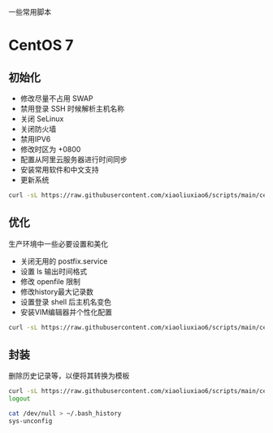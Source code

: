 一些常用脚本


# CentOS 7
## 初始化
- 修改尽量不占用 SWAP
- 禁用登录 SSH 时候解析主机名称
- 关闭 SeLinux
- 关闭防火墙
- 禁用IPV6
- 修改时区为 +0800
- 配置从阿里云服务器进行时间同步
- 安装常用软件和中文支持
- 更新系统

```sh
curl -sL https://raw.githubusercontent.com/xiaoliuxiao6/scripts/main/centos7_init.sh | sh -
```

## 优化
生产环境中一些必要设置和美化
- 关闭无用的 postfix.service
- 设置 ls 输出时间格式
- 修改 openfile 限制
- 修改history最大记录数
- 设置登录 shell 后主机名变色
- 安装VIM编辑器并个性化配置


```sh
curl -sL https://raw.githubusercontent.com/xiaoliuxiao6/scripts/main/centos7_youhua.sh | sh -
```

## 封装
删除历史记录等，以便将其转换为模板
```sh
curl -sL https://raw.githubusercontent.com/xiaoliuxiao6/scripts/main/centos7_unconfig.sh | sh -
logout

cat /dev/null > ~/.bash_history
sys-unconfig
```
